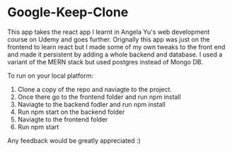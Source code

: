 # Google-Keep-Clone
This app takes the react app I learnt in Angela Yu's web development course on Udemy and goes further. 
Orignally this app was just on the frontend to learn react  but I made some of my own tweaks to the front end and made it persistent by adding a whole backend and database. I used a variant of the MERN stack but used postgres instead of Mongo DB.

To run on your local platform:
1)  Clone a copy of the repo and naviagte to the project.
2)  Once there go to the frontend folder and run npm install
3)  Naviagte to the backend fodler and run npm install
4)  Run npm start on the backend folder
5)  Naviagte to the frontend folder
6)  Run npm start

Any feedback would be greatly appreciated :)
